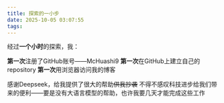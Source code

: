 ```yaml
---
title: 探索的一小步
date: 2025-10-05 03:07:55
tags:
---
```

经过**一个小时**的探索，我：

**第一次**注册了GitHub账号——McHuashi9
**第一次**在GitHub上建立自己的repository
**第一次**用浏览器访问我的博客

感谢Deepseek，给我提供了很大的帮助~~供我抄袭~~
不得不感叹科技进步给我们带来的便利——要是没有大语言模型的帮助，也许我要几天才能完成这些工作
